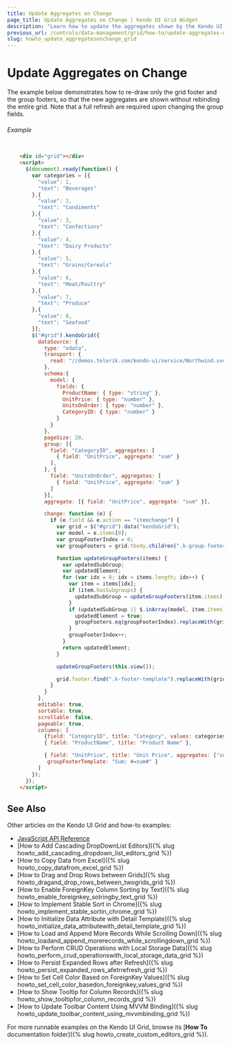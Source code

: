 ```yaml
---
title: Update Aggregates on Change
page_title: Update Aggregates on Change | Kendo UI Grid Widget
description: "Learn how to update the aggregates shown by the Kendo UI Grid when a value is changed."
previous_url: /controls/data-management/grid/how-to/update-aggregates-on-change
slug: howto_update_aggregatesonchange_grid
---
```


# Update Aggregates on Change

The example below demonstrates how to re-draw only the grid footer and the group footers, so that the new aggregates are shown without rebinding the entire grid. Note that a full refresh are required upon changing the group fields.

###### Example

```html

    <div id="grid"></div>
    <script>
      $(document).ready(function() {
        var categories = [{
          "value": 1,
          "text": "Beverages"
        },{
          "value": 2,
          "text": "Condiments"
        },{
          "value": 3,
          "text": "Confections"
        },{
          "value": 4,
          "text": "Dairy Products"
        },{
          "value": 5,
          "text": "Grains/Cereals"
        },{
          "value": 6,
          "text": "Meat/Poultry"
        },{
          "value": 7,
          "text": "Produce"
        },{
          "value": 8,
          "text": "Seafood"
        }];
        $("#grid").kendoGrid({
          dataSource: {
            type: "odata",
            transport: {
              read: "//demos.telerik.com/kendo-ui/service/Northwind.svc/Products"
            },
            schema:{
              model: {
                fields: {                    
                  ProductName: { type: "string" },
                  UnitPrice: { type: "number" },
                  UnitsOnOrder: { type: "number" },
                  CategoryID: { type: "number" }
                }
              }
            },
            pageSize: 20,
            group: [{
              field: "CategoryID", aggregates: [
                { field: "UnitPrice", aggregate: "sum" }
              ],
            }, {
              field: "UnitsOnOrder", aggregates: [
                { field: "UnitPrice", aggregate: "sum" }
              ]
            }],
            aggregate: [{ field: "UnitPrice", aggregate: "sum" }],

            change: function (e) {
              if (e.field && e.action == "itemchange") {
                var grid = $("#grid").data("kendoGrid");
                var model = e.items[0];
                var groupFooterIndex = 0;
                var groupFooters = grid.tbody.children(".k-group-footer");                                    

                function updateGroupFooters(items) {
                  var updatedSubGroup;
                  var updatedElement;
                  for (var idx = 0; idx < items.length; idx++) {
                    var item = items[idx];
                    if (item.hasSubgroups) {
                      updatedSubGroup = updateGroupFooters(item.items);
                    }
                    if (updatedSubGroup || $.inArray(model, item.items) !== -1) {
                      updatedElement = true;                        
                      groupFooters.eq(groupFooterIndex).replaceWith(grid.groupFooterTemplate(item.aggregates));
                    }
                    groupFooterIndex++;                    
                  }
                  return updatedElement;
                }  

                updateGroupFooters(this.view());

                grid.footer.find(".k-footer-template").replaceWith(grid.footerTemplate(this.aggregates()));
              }
            }
          },
          editable: true,
          sortable: true,
          scrollable: false,
          pageable: true,
          columns: [
            {field: "CategoryID", title: "Category", values: categories, hidden: true},
            { field: "ProductName", title: "Product Name" },

            { field: "UnitPrice", title: "Unit Price", aggregates: ["sum"], footerTemplate: "Sum: #=sum#",
             groupFooterTemplate: "Sum: #=sum#" }           
          ]
        });
      });
    </script>

```

## See Also

Other articles on the Kendo UI Grid and how-to examples:

* [JavaScript API Reference](/api/javascript/ui/grid)
* [How to Add Cascading DropDownList Editors]({% slug howto_add_cascading_dropdown_list_editors_grid %})
* [How to Copy Data from Excel]({% slug howto_copy_datafrom_excel_grid %})
* [How to Drag and Drop Rows between Grids]({% slug howto_dragand_drop_rows_between_twogrids_grid %})
* [How to Enable ForeignKey Column Sorting by Text]({% slug howto_enable_foreignkey_sotringby_text_grid %})
* [How to Implement Stable Sort in Chrome]({% slug howto_implement_stable_sortin_chrome_grid %})
* [How to Initialize Data Attribute with Detail Template]({% slug howto_initialize_data_attributewith_detail_template_grid %})
* [How to Load and Append More Records While Scrolling Down]({% slug howto_loadand_append_morerecords_while_scrollingdown_grid %})
* [How to Perform CRUD Operations with Local Storage Data]({% slug howto_perform_crud_operationswith_local_storage_data_grid %})
* [How to Persist Expanded Rows after Refresh]({% slug howto_persist_expanded_rows_afetrrefresh_grid %})
* [How to Set Cell Color Based on ForeignKey Values]({% slug howto_set_cell_color_basedon_foreignkey_values_grid %})
* [How to Show Tooltip for Column Records]({% slug howto_show_tooltipfor_column_records_grid %})
* [How to Update Toolbar Content Using MVVM Binding]({% slug howto_update_toolbar_content_using_mvvmbinding_grid %})

For more runnable examples on the Kendo UI Grid, browse its [**How To** documentation folder]({% slug howto_create_custom_editors_grid %}).

